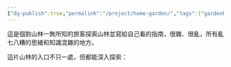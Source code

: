 ```yaml
---
{"dg-publish":true,"permalink":"/project/home-garden/","tags":["gardenEntry"]}
---
```



這是個對山林一無所知的旅客探索山林並寫給自己看的指南，很雜、很亂，所有亂七八糟的思緒和知識混雜的地方。

這片山林的入口不只一處，但都能深入探索：

